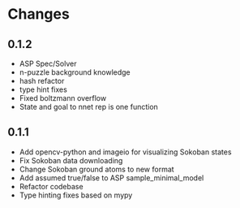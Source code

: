 # Changes

## 0.1.2
* ASP Spec/Solver
* n-puzzle background knowledge
* hash refactor
* type hint fixes
* Fixed boltzmann overflow
* State and goal to nnet rep is one function

## 0.1.1
* Add opencv-python and imageio for visualizing Sokoban states
* Fix Sokoban data downloading
* Change Sokoban ground atoms to new format
* Add assumed true/false to ASP sample_minimal_model
* Refactor codebase
* Type hinting fixes based on mypy